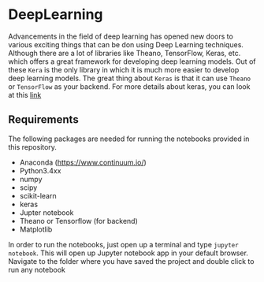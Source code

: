 # DeepLearning

Advancements in the field of deep learning has opened new doors to various exciting things that can be don using Deep Learning techniques. Although there are a lot of libraries like Theano, TensorFlow, Keras, etc. which offers a great framework for developing deep learning models. Out of these `Kera` is the only library in which it is much more easier to develop deep learning models. The great thing about `Keras` is that it can use `Theano` or `TensorFlow` as your backend. For more details about keras, you can look at this [link](https://keras.io/)

## Requirements
The following packages are needed for running the notebooks provided in this repository.
* Anaconda (https://www.continuum.io/)
* Python3.4xx
* numpy
* scipy
* scikit-learn
* keras
* Jupter notebook
* Theano or Tensorflow (for backend)
* Matplotlib

In order to run the notebooks, just open up a terminal and type `jupyter notebook`. This will open up  Jupyter notebook app in your default browser. Navigate to the folder where you have saved the project and double click to run any notebook 

